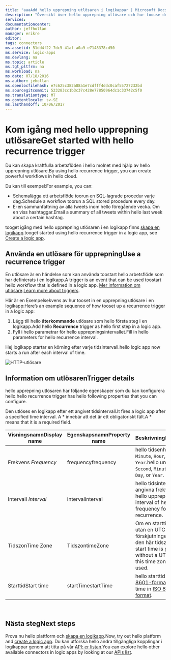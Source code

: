 ```yaml
---
title: "aaaAdd hello upprepning utlösaren i logikappar | Microsoft Docs"
description: "Översikt över hello upprepning utlösare och hur toouse den med en Azure logikapp."
services: 
documentationcenter: 
author: jeffhollan
manager: erikre
editor: 
tags: connectors
ms.assetid: 51dd4f22-7dc5-41af-a0a9-e7148378cd50
ms.service: logic-apps
ms.devlang: na
ms.topic: article
ms.tgt_pltfrm: na
ms.workload: na
ms.date: 07/18/2016
ms.author: jehollan
ms.openlocfilehash: e7c625c382a88a1e7cdfff4ddc0caf55727232bd
ms.sourcegitcommit: 523283cc1b3c37c428e77850964dc1c33742c5f0
ms.translationtype: MT
ms.contentlocale: sv-SE
ms.lasthandoff: 10/06/2017
---
```

# <a name="get-started-with-hello-recurrence-trigger"></a><span data-ttu-id="270a2-103">Kom igång med hello upprepning utlösare</span><span class="sxs-lookup"><span data-stu-id="270a2-103">Get started with hello recurrence trigger</span></span>
<span data-ttu-id="270a2-104">Du kan skapa kraftfulla arbetsflöden i hello molnet med hjälp av hello upprepning utlösare.</span><span class="sxs-lookup"><span data-stu-id="270a2-104">By using hello recurrence trigger, you can create powerful workflows in hello cloud.</span></span>

<span data-ttu-id="270a2-105">Du kan till exempel:</span><span class="sxs-lookup"><span data-stu-id="270a2-105">For example, you can:</span></span>

* <span data-ttu-id="270a2-106">Schemalägga ett arbetsflöde toorun en SQL-lagrade procedur varje dag.</span><span class="sxs-lookup"><span data-stu-id="270a2-106">Schedule a workflow toorun a SQL stored procedure every day.</span></span>
* <span data-ttu-id="270a2-107">E-en sammanfattning av alla tweets inom hello föregående vecka. Om en viss hashtaggar.</span><span class="sxs-lookup"><span data-stu-id="270a2-107">Email a summary of all tweets within hello last week about a certain hashtag.</span></span>

<span data-ttu-id="270a2-108">tooget igång med hello upprepning utlösaren i en logikapp finns [skapa en logikapp](../logic-apps/logic-apps-create-a-logic-app.md).</span><span class="sxs-lookup"><span data-stu-id="270a2-108">tooget started using hello recurrence trigger in a logic app, see [Create a logic app](../logic-apps/logic-apps-create-a-logic-app.md).</span></span>

## <a name="use-a-recurrence-trigger"></a><span data-ttu-id="270a2-109">Använda en utlösare för upprepning</span><span class="sxs-lookup"><span data-stu-id="270a2-109">Use a recurrence trigger</span></span>
<span data-ttu-id="270a2-110">En utlösare är en händelse som kan använda toostart hello arbetsflöde som har definierats i en logikapp.</span><span class="sxs-lookup"><span data-stu-id="270a2-110">A trigger is an event that can be used toostart hello workflow that is defined in a logic app.</span></span> <span data-ttu-id="270a2-111">[Mer information om utlösare](connectors-overview.md).</span><span class="sxs-lookup"><span data-stu-id="270a2-111">[Learn more about triggers](connectors-overview.md).</span></span>

<span data-ttu-id="270a2-112">Här är en Exempelsekvens av hur tooset in en upprepning utlösare i en logikapp:</span><span class="sxs-lookup"><span data-stu-id="270a2-112">Here’s an example sequence of how tooset up a recurrence trigger in a logic app:</span></span>

1. <span data-ttu-id="270a2-113">Lägg till hello **återkommande** utlösare som hello första steg i en logikapp.</span><span class="sxs-lookup"><span data-stu-id="270a2-113">Add hello **Recurrence** trigger as hello first step in a logic app.</span></span>
2. <span data-ttu-id="270a2-114">Fyll i hello parametrar för hello upprepningsintervallet.</span><span class="sxs-lookup"><span data-stu-id="270a2-114">Fill in hello parameters for hello recurrence interval.</span></span>

<span data-ttu-id="270a2-115">Hej logikapp startar en körning efter varje tidsintervall.</span><span class="sxs-lookup"><span data-stu-id="270a2-115">hello logic app now starts a run after each interval of time.</span></span>

![HTTP-utlösare](./media/connectors-native-recurrence/using-trigger.png)

## <a name="trigger-details"></a><span data-ttu-id="270a2-117">Information om utlösaren</span><span class="sxs-lookup"><span data-stu-id="270a2-117">Trigger details</span></span>
<span data-ttu-id="270a2-118">hello upprepning utlösaren har följande egenskaper som du kan konfigurera hello.</span><span class="sxs-lookup"><span data-stu-id="270a2-118">hello recurrence trigger has hello following properties that you can configure.</span></span>

<span data-ttu-id="270a2-119">Den utlöses en logikapp efter ett angivet tidsintervall.</span><span class="sxs-lookup"><span data-stu-id="270a2-119">It fires a logic app after a specified time interval.</span></span>
<span data-ttu-id="270a2-120">A * innebär att det är ett obligatoriskt fält.</span><span class="sxs-lookup"><span data-stu-id="270a2-120">A * means that it is a required field.</span></span>

| <span data-ttu-id="270a2-121">Visningsnamn</span><span class="sxs-lookup"><span data-stu-id="270a2-121">Display name</span></span> | <span data-ttu-id="270a2-122">Egenskapsnamn</span><span class="sxs-lookup"><span data-stu-id="270a2-122">Property name</span></span> | <span data-ttu-id="270a2-123">Beskrivning</span><span class="sxs-lookup"><span data-stu-id="270a2-123">Description</span></span> |
| --- | --- | --- |
| <span data-ttu-id="270a2-124">Frekvens *</span><span class="sxs-lookup"><span data-stu-id="270a2-124">Frequency*</span></span> |<span data-ttu-id="270a2-125">frequency</span><span class="sxs-lookup"><span data-stu-id="270a2-125">frequency</span></span> |<span data-ttu-id="270a2-126">hello tidsenhet: `Second`, `Minute`, `Hour`, `Day`, eller `Year`.</span><span class="sxs-lookup"><span data-stu-id="270a2-126">hello unit of time: `Second`, `Minute`, `Hour`, `Day`, or `Year`.</span></span> |
| <span data-ttu-id="270a2-127">Intervall *</span><span class="sxs-lookup"><span data-stu-id="270a2-127">Interval*</span></span> |<span data-ttu-id="270a2-128">interval</span><span class="sxs-lookup"><span data-stu-id="270a2-128">interval</span></span> |<span data-ttu-id="270a2-129">hello tidsintervall hello angivna frekvensen för hello upprepning.</span><span class="sxs-lookup"><span data-stu-id="270a2-129">hello interval of hello given frequency for hello recurrence.</span></span> |
| <span data-ttu-id="270a2-130">Tidszon</span><span class="sxs-lookup"><span data-stu-id="270a2-130">Time Zone</span></span> |<span data-ttu-id="270a2-131">Tidszon</span><span class="sxs-lookup"><span data-stu-id="270a2-131">timeZone</span></span> |<span data-ttu-id="270a2-132">Om en starttid anges utan en UTC-förskjutningen, används den här tidszonen.</span><span class="sxs-lookup"><span data-stu-id="270a2-132">If a start time is provided without a UTC offset, this time zone will be used.</span></span> |
| <span data-ttu-id="270a2-133">Starttid</span><span class="sxs-lookup"><span data-stu-id="270a2-133">Start time</span></span> |<span data-ttu-id="270a2-134">startTime</span><span class="sxs-lookup"><span data-stu-id="270a2-134">startTime</span></span> |<span data-ttu-id="270a2-135">hello starttid i [ISO 8601-format](https://en.wikipedia.org/wiki/ISO_8601#Combined_date_and_time_representations).</span><span class="sxs-lookup"><span data-stu-id="270a2-135">hello start time in [ISO 8601 format](https://en.wikipedia.org/wiki/ISO_8601#Combined_date_and_time_representations).</span></span> |

<br>

## <a name="next-steps"></a><span data-ttu-id="270a2-136">Nästa steg</span><span class="sxs-lookup"><span data-stu-id="270a2-136">Next steps</span></span>
<span data-ttu-id="270a2-137">Prova nu hello plattform och [skapa en logikapp](../logic-apps/logic-apps-create-a-logic-app.md).</span><span class="sxs-lookup"><span data-stu-id="270a2-137">Now, try out hello platform and [create a logic app](../logic-apps/logic-apps-create-a-logic-app.md).</span></span> <span data-ttu-id="270a2-138">Du kan utforska hello andra tillgängliga kopplingar i logikappar genom att titta på vår [API: er listan](apis-list.md).</span><span class="sxs-lookup"><span data-stu-id="270a2-138">You can explore hello other available connectors in logic apps by looking at our [APIs list](apis-list.md).</span></span>

